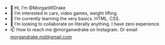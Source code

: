 - 👋 Hi, I’m @MorganWDrake
- 👀 I’m interested in cars, video games, weight lifting.
- 🌱 I’m currently learning the very basics. HTML, CSS.
- 💞️ I’m looking to collaborate on literally anything. I have zero experience.
- 📫 How to reach me @morganwdrake on Instagram. Or email morgandrake.md@gmail.com 
 
